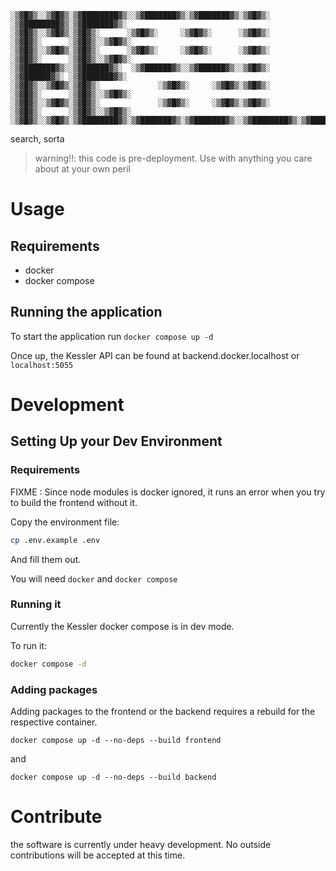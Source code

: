 ```
░▒▓█▓▒░░▒▓█▓▒░▒▓████████▓▒░░▒▓███████▓▒░▒▓███████▓▒░▒▓█▓▒░      ░▒▓████████▓▒░▒▓███████▓▒░  
░▒▓█▓▒░░▒▓█▓▒░▒▓█▓▒░      ░▒▓█▓▒░     ░▒▓█▓▒░      ░▒▓█▓▒░      ░▒▓█▓▒░      ░▒▓█▓▒░░▒▓█▓▒░ 
░▒▓█▓▒░░▒▓█▓▒░▒▓█▓▒░      ░▒▓█▓▒░     ░▒▓█▓▒░      ░▒▓█▓▒░      ░▒▓█▓▒░      ░▒▓█▓▒░░▒▓█▓▒░ 
░▒▓███████▓▒░░▒▓██████▓▒░  ░▒▓██████▓▒░░▒▓██████▓▒░░▒▓█▓▒░      ░▒▓██████▓▒░ ░▒▓███████▓▒░  
░▒▓█▓▒░░▒▓█▓▒░▒▓█▓▒░             ░▒▓█▓▒░     ░▒▓█▓▒░▒▓█▓▒░      ░▒▓█▓▒░      ░▒▓█▓▒░░▒▓█▓▒░ 
░▒▓█▓▒░░▒▓█▓▒░▒▓█▓▒░             ░▒▓█▓▒░     ░▒▓█▓▒░▒▓█▓▒░      ░▒▓█▓▒░      ░▒▓█▓▒░░▒▓█▓▒░ 
░▒▓█▓▒░░▒▓█▓▒░▒▓████████▓▒░▒▓███████▓▒░▒▓███████▓▒░░▒▓████████▓▒░▒▓████████▓▒░▒▓█▓▒░░▒▓█▓▒░ 
```
search, sorta

> warning!!: this code is pre-deployment. Use with anything you care about at your own peril

# Usage

## Requirements

- docker
- docker compose

## Running the application

To start the application run `docker compose up -d`

Once up, the Kessler API can be found at backend.docker.localhost or
`localhost:5055`

# Development

## Setting Up your Dev Environment

### Requirements


FIXME : Since node modules is docker ignored, it runs an error when you try to build the frontend without it.

Copy the environment file:
```bash
cp .env.example .env
```
 
 And fill them out.

You will need `docker` and `docker compose`


### Running it

Currently the Kessler docker compose is in dev mode.

To run it:

```bash
docker compose -d 
```


### Adding packages

Adding packages to the frontend or the backend requires a rebuild for the
respective container.

```
docker compose up -d --no-deps --build frontend
```

and

```
docker compose up -d --no-deps --build backend
```

# Contribute

the software is currently under heavy development. No outside contributions will be accepted at this time.
